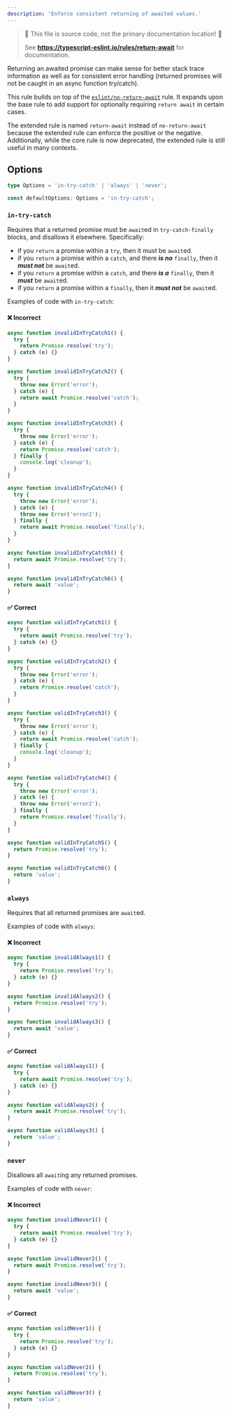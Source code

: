 ```yaml
---
description: 'Enforce consistent returning of awaited values.'
---
```


> 🛑 This file is source code, not the primary documentation location! 🛑
>
> See **https://typescript-eslint.io/rules/return-await** for documentation.

Returning an awaited promise can make sense for better stack trace information as well as for consistent error handling (returned promises will not be caught in an async function try/catch).

This rule builds on top of the [`eslint/no-return-await`](https://eslint.org/docs/rules/no-return-await) rule.
It expands upon the base rule to add support for optionally requiring `return await` in certain cases.

The extended rule is named `return-await` instead of `no-return-await` because the extended rule can enforce the positive or the negative. Additionally, while the core rule is now deprecated, the extended rule is still useful in many contexts.

## Options

```ts
type Options = 'in-try-catch' | 'always' | 'never';

const defaultOptions: Options = 'in-try-catch';
```

### `in-try-catch`

Requires that a returned promise must be `await`ed in `try-catch-finally` blocks, and disallows it elsewhere.
Specifically:

- if you `return` a promise within a `try`, then it must be `await`ed.
- if you `return` a promise within a `catch`, and there **_is no_** `finally`, then it **_must not_** be `await`ed.
- if you `return` a promise within a `catch`, and there **_is a_** `finally`, then it **_must_** be `await`ed.
- if you `return` a promise within a `finally`, then it **_must not_** be `await`ed.

Examples of code with `in-try-catch`:

<!--tabs-->

#### ❌ Incorrect

```ts option='"in-try-catch"'
async function invalidInTryCatch1() {
  try {
    return Promise.resolve('try');
  } catch (e) {}
}

async function invalidInTryCatch2() {
  try {
    throw new Error('error');
  } catch (e) {
    return await Promise.resolve('catch');
  }
}

async function invalidInTryCatch3() {
  try {
    throw new Error('error');
  } catch (e) {
    return Promise.resolve('catch');
  } finally {
    console.log('cleanup');
  }
}

async function invalidInTryCatch4() {
  try {
    throw new Error('error');
  } catch (e) {
    throw new Error('error2');
  } finally {
    return await Promise.resolve('finally');
  }
}

async function invalidInTryCatch5() {
  return await Promise.resolve('try');
}

async function invalidInTryCatch6() {
  return await 'value';
}
```

#### ✅ Correct

```ts option='"in-try-catch"'
async function validInTryCatch1() {
  try {
    return await Promise.resolve('try');
  } catch (e) {}
}

async function validInTryCatch2() {
  try {
    throw new Error('error');
  } catch (e) {
    return Promise.resolve('catch');
  }
}

async function validInTryCatch3() {
  try {
    throw new Error('error');
  } catch (e) {
    return await Promise.resolve('catch');
  } finally {
    console.log('cleanup');
  }
}

async function validInTryCatch4() {
  try {
    throw new Error('error');
  } catch (e) {
    throw new Error('error2');
  } finally {
    return Promise.resolve('finally');
  }
}

async function validInTryCatch5() {
  return Promise.resolve('try');
}

async function validInTryCatch6() {
  return 'value';
}
```

### `always`

Requires that all returned promises are `await`ed.

Examples of code with `always`:

<!--tabs-->

#### ❌ Incorrect

```ts option='"always"'
async function invalidAlways1() {
  try {
    return Promise.resolve('try');
  } catch (e) {}
}

async function invalidAlways2() {
  return Promise.resolve('try');
}

async function invalidAlways3() {
  return await 'value';
}
```

#### ✅ Correct

```ts option='"always"'
async function validAlways1() {
  try {
    return await Promise.resolve('try');
  } catch (e) {}
}

async function validAlways2() {
  return await Promise.resolve('try');
}

async function validAlways3() {
  return 'value';
}
```

### `never`

Disallows all `await`ing any returned promises.

Examples of code with `never`:

<!--tabs-->

#### ❌ Incorrect

```ts option='"never"'
async function invalidNever1() {
  try {
    return await Promise.resolve('try');
  } catch (e) {}
}

async function invalidNever2() {
  return await Promise.resolve('try');
}

async function invalidNever3() {
  return await 'value';
}
```

#### ✅ Correct

```ts option='"never"'
async function validNever1() {
  try {
    return Promise.resolve('try');
  } catch (e) {}
}

async function validNever2() {
  return Promise.resolve('try');
}

async function validNever3() {
  return 'value';
}
```
